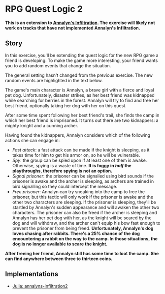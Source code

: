 # RPG Quest Logic 2

**This is an extension to [Annalyn's Infiltration](booleans.rpg-quest-logic.md). The exercise will likely not work on tracks that have not implemented Annalyn's Infiltration.**

## Story

In this exercise, you'll be extending the quest logic for the new RPG game a friend is developing.
To make the game more interesting, your friend wants you to add random events that change the situation.

The general setting hasn't changed from the previous exercise.
The new random events are highlighted in the text below.

The game's main character is Annalyn, a brave girl with a fierce and loyal pet dog.
Unfortunately, disaster strikes, as her best friend was kidnapped while searching for berries in the forest.
Annalyn will try to find and free her best friend, optionally taking her dog with her on this quest.

After some time spent following her best friend's trail, she finds the camp in which her best friend is imprisoned. It turns out there are two kidnappers: a mighty knight and a cunning archer.

Having found the kidnappers, Annalyn considers which of the following actions she can engage in:

- _Fast attack_: a fast attack can be made if the knight is sleeping, as it takes time for him to get his armor on, so he will be vulnerable.<!-- **There is a 5% chance that Annalyn stumbles while approaching the knight. This will wake up the knight and buy him enough time to put on his armor so that a fast attack is no longer possible.** -->
- _Spy_: the group can be spied upon if at least one of them is awake. Otherwise, spying is a waste of time. **It is foggy in _half_ the playthroughs, therefore spying is not an option.**
- _Signal prisoner_: the prisoner can be signalled using bird sounds if the prisoner is awake and the archer is sleeping, as archers are trained in bird signalling so they could intercept the message.
- _Free prisoner_: Annalyn can try sneaking into the camp to free the prisoner, but this tactic will only work if the prisoner is awake and the other two characters are sleeping. If the prisoner is sleeping, they'll be startled by Annalyn's sudden appearance and will awaken the other two characters. The prisoner can also be freed if the archer is sleeping and Annalyn has her pet dog with her, as the knight will be scared by the dog and will withdraw, and the archer can't equip his bow fast enough to prevent the prisoner from being freed. **Unfortunately, Annalyn's dog loves chasing after rabbits. There's a 25% chance of the dog encountering a rabbit on the way to the camp. In those situations, the dog is no longer available to scare the knight.**

**After freeing her friend, Annalyn still has some time to loot the camp. She can find anywhere between three to thirteen coins.**

## Implementations

- [Julia: annalyns-infiltration2][implementation-julia]

[implementation-julia]: ../../languages/julia/exercises/concept/annalyns-infiltration2/.docs/instructions.md
